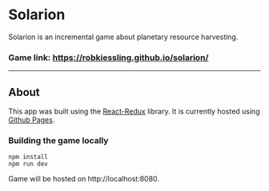 # Solarion

Solarion is an incremental game about planetary resource harvesting.

### Game link: <https://robkiessling.github.io/solarion/>

---

## About

This app was built using the [React-Redux](https://react-redux.js.org/) library.
It is currently hosted using [Github Pages](https://pages.github.com/).

### Building the game locally

```
npm install
npm run dev
```

Game will be hosted on http://localhost:8080.
